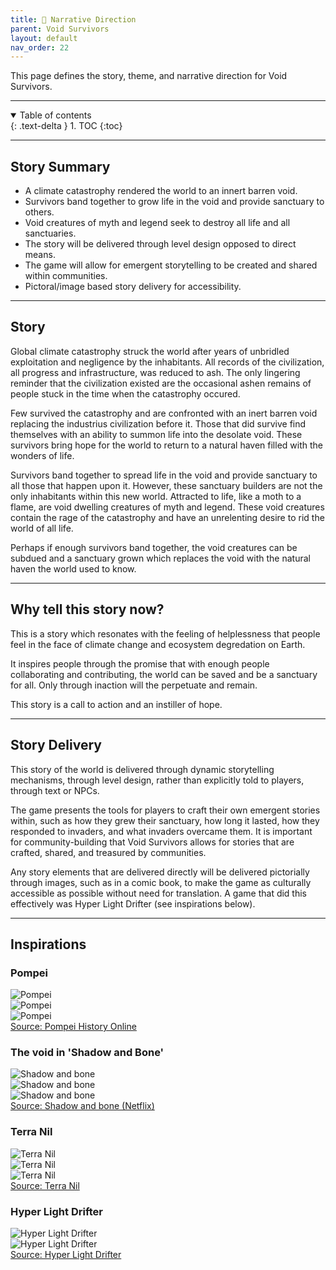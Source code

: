 ```yaml
---
title: 📖 Narrative Direction
parent: Void Survivors
layout: default
nav_order: 22
---
```


This page defines the story, theme, and narrative direction for Void Survivors.

----

<details open markdown="block">
  <summary>
    Table of contents
  </summary>
  {: .text-delta }
1. TOC
{:toc}
</details>

----

## Story Summary

* A climate catastrophy rendered the world to an innert barren void.
* Survivors band together to grow life in the void and provide sanctuary to others.
* Void creatures of myth and legend seek to destroy all life and all sanctuaries.
* The story will be delivered through level design opposed to direct means.
* The game will allow for emergent storytelling to be created and shared within communities.
* Pictoral/image based story delivery for accessibility.

----

## Story

Global climate catastrophy struck the world after years of unbridled exploitation and negligence by the inhabitants. All records of the civilization, all progress and infrastructure, was reduced to ash. The only lingering reminder that the civilization existed are the occasional ashen remains of people stuck in the time when the catastrophy occured.

Few survived the catastrophy and are confronted with an inert barren void replacing the industrius civilization before it. Those that did survive find themselves with an ability to summon life into the desolate void. These survivors bring hope for the world to return to a natural haven filled with the wonders of life.

Survivors band together to spread life in the void and provide sanctuary to all those that happen upon it. However, these sanctuary builders are not the only inhabitants within this new world. Attracted to life, like a moth to a flame, are void dwelling creatures of myth and legend. These void creatures contain the rage of the catastrophy and have an unrelenting desire to rid the world of all life.

Perhaps if enough survivors band together, the void creatures can be subdued and a sanctuary grown which replaces the void with the natural haven the world used to know.

----

## Why tell this story now?

This is a story which resonates with the feeling of helplessness that people feel in the face of climate change and ecosystem degredation on Earth. 

It inspires people through the promise that with enough people collaborating and contributing, the world can be saved and be a sanctuary for all. Only through inaction will the perpetuate and remain.

This story is a call to action and an instiller of hope.

----

## Story Delivery

This story of the world is delivered through dynamic storytelling mechanisms, through level design, rather than explicitly told to players, through text or NPCs. 

The game presents the tools for players to craft their own emergent stories within, such as how they grew their sanctuary, how long it lasted, how they responded to invaders, and what invaders overcame them. It is important for community-building that Void Survivors allows for stories that are crafted, shared, and treasured by communities.

Any story elements that are delivered directly will be delivered pictorially through images, such as in a comic book, to make the game as culturally accessible as possible without need for translation. A game that did this effectively was Hyper Light Drifter (see inspirations below).

----

## Inspirations

### Pompei

![Pompei](images/pompeii-1.avif)\
![Pompei](images/pompeii-2.jpg)\
![Pompei](images/pompeii-3.webp)\
[Source: Pompei History Online](https://www.pompeionline.net/en/archaeological-park-of-pompeii/history-of-pompeii)


### The void in 'Shadow and Bone'

![Shadow and bone](images/shadow-and-bone-1.webp)\
![Shadow and bone](images/shadow-and-bone-2.avif)\
![Shadow and bone](images/shadow-and-bone-3.webp)\
[Source: Shadow and bone (Netflix)](https://www.netflix.com/title/80236319)

### Terra Nil

![Terra Nil](images/terra-nil-1.webp)\
![Terra Nil](images/terra-nil-2.webp)\
![Terra Nil](images/terra-nil-3.jpg)\
[Source: Terra Nil](https://store.steampowered.com/app/1593030/Terra_Nil/)

### Hyper Light Drifter

![Hyper Light Drifter](images/hyper-light-drifer-1.webp)\
![Hyper Light Drifter](images/hyper-light-drifter-2.jpg)\
[Source: Hyper Light Drifter](https://store.steampowered.com/app/257850/Hyper_Light_Drifter/)